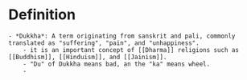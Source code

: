 # Definition
	- *Dukkha*: A term originating from sanskrit and pali, commonly translated as "suffering", "pain", and "unhappiness".
		- it is an important concept of [[Dharma]] religions such as [[Buddhism]], [[Hinduism]], and [[Jainism]].
		- "Du" of Dukkha means bad, an the "ka" means wheel.
		-